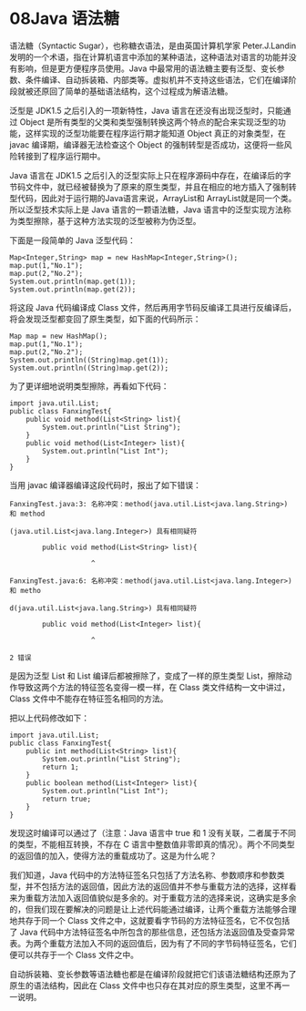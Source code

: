 08Java 语法糖
=====
语法糖（Syntactic Sugar），也称糖衣语法，是由英国计算机学家 Peter.J.Landin 发明的一个术语，指在计算机语言中添加的某种语法，这种语法对语言的功能并没有影响，但是更方便程序员使用。Java 中最常用的语法糖主要有泛型、变长参数、条件编译、自动拆装箱、内部类等。虚拟机并不支持这些语法，它们在编译阶段就被还原回了简单的基础语法结构，这个过程成为解语法糖。

泛型是 JDK1.5 之后引入的一项新特性，Java 语言在还没有出现泛型时，只能通过 Object 是所有类型的父类和类型强制转换这两个特点的配合来实现泛型的功能，这样实现的泛型功能要在程序运行期才能知道 Object 真正的对象类型，在 javac 编译期，编译器无法检查这个 Object 的强制转型是否成功，这便将一些风险转接到了程序运行期中。

Java 语言在 JDK1.5 之后引入的泛型实际上只在程序源码中存在，在编译后的字节码文件中，就已经被替换为了原来的原生类型，并且在相应的地方插入了强制转型代码，因此对于运行期的Java语言来说，ArrayList和 ArrayList就是同一个类。所以泛型技术实际上是 Java 语言的一颗语法糖，Java 语言中的泛型实现方法称为类型擦除，基于这种方法实现的泛型被称为伪泛型。

下面是一段简单的 Java 泛型代码：

~~~
Map<Integer,String> map = new HashMap<Integer,String>();  
map.put(1,"No.1");  
map.put(2,"No.2");  
System.out.println(map.get(1));  
System.out.println(map.get(2)); 
~~~ 
将这段 Java 代码编译成 Class 文件，然后再用字节码反编译工具进行反编译后，将会发现泛型都变回了原生类型，如下面的代码所示：

~~~
Map map = new HashMap();  
map.put(1,"No.1");  
map.put(2,"No.2");  
System.out.println((String)map.get(1));  
System.out.println((String)map.get(2)); 
~~~ 
为了更详细地说明类型擦除，再看如下代码：

~~~
import java.util.List;  
public class FanxingTest{  
    public void method(List<String> list){  
        System.out.println("List String");  
    }  
    public void method(List<Integer> list){  
        System.out.println("List Int");  
    }  
} 
~~~ 
当用 javac 编译器编译这段代码时，报出了如下错误：

~~~
FanxingTest.java:3: 名称冲突：method(java.util.List<java.lang.String>) 和 method

(java.util.List<java.lang.Integer>) 具有相同疑符

        public void method(List<String> list){

                    ^

FanxingTest.java:6: 名称冲突：method(java.util.List<java.lang.Integer>) 和 metho

d(java.util.List<java.lang.String>) 具有相同疑符

        public void method(List<Integer> list){

                    ^

2 错误
~~~
是因为泛型 List 和 List 编译后都被擦除了，变成了一样的原生类型 List，擦除动作导致这两个方法的特征签名变得一模一样，在 Class 类文件结构一文中讲过，Class 文件中不能存在特征签名相同的方法。

把以上代码修改如下：

~~~
import java.util.List;  
public class FanxingTest{  
    public int method(List<String> list){  
        System.out.println("List String");  
        return 1;  
    }  
    public boolean method(List<Integer> list){  
        System.out.println("List Int");  
        return true;  
    }  
}  
~~~
发现这时编译可以通过了（注意：Java 语言中 true 和 1 没有关联，二者属于不同的类型，不能相互转换，不存在 C 语言中整数值非零即真的情况）。两个不同类型的返回值的加入，使得方法的重载成功了。这是为什么呢？

我们知道，Java 代码中的方法特征签名只包括了方法名称、参数顺序和参数类型，并不包括方法的返回值，因此方法的返回值并不参与重载方法的选择，这样看来为重载方法加入返回值貌似是多余的。对于重载方法的选择来说，这确实是多余的，但我们现在要解决的问题是让上述代码能通过编译，让两个重载方法能够合理地共存于同一个 Class 文件之中，这就要看字节码的方法特征签名，它不仅包括了 Java 代码中方法特征签名中所包含的那些信息，还包括方法返回值及受查异常表。为两个重载方法加入不同的返回值后，因为有了不同的字节码特征签名，它们便可以共存于一个 Class 文件之中。

自动拆装箱、变长参数等语法糖也都是在编译阶段就把它们该语法糖结构还原为了原生的语法结构，因此在 Class 文件中也只存在其对应的原生类型，这里不再一一说明。
